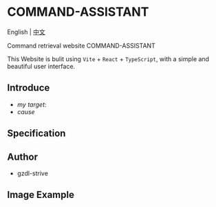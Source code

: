 # COMMAND-ASSISTANT

English | [中文](README-CN.md)

Command retrieval website COMMAND-ASSISTANT

This Website is bulit using `Vite` + `React` + `TypeScript`, with a simple and beautiful user interface.

## Introduce
- *my target*:
- *cause*

## Specification

## Author
* gzdl-strive

## Image Example